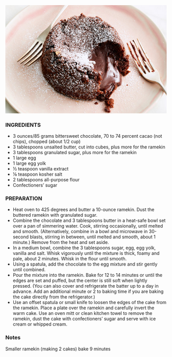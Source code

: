 ![](./images/ya-molten-lava-cake-articleLarge.jpg)

### INGREDIENTS
* 3 ounces/85 grams bittersweet chocolate, 70 to 74 percent cacao (not chips), chopped (about 1/2 cup)
* 3 tablespoons unsalted butter, cut into cubes, plus more for the ramekin
* 3 tablespoons granulated sugar, plus more for the ramekin
* 1 large egg
* 1 large egg yolk
* ½ teaspoon vanilla extract
* ⅛ teaspoon kosher salt
* 2 tablespoons all-purpose flour
* Confectioners’ sugar

### PREPARATION
* Heat oven to 425 degrees and butter a 10-ounce ramekin. Dust the buttered ramekin with granulated sugar.
* Combine the chocolate and 3 tablespoons butter in a heat-safe bowl set over a pan of simmering water. Cook, stirring occasionally, until melted and smooth. (Alternatively, combine in a bowl and microwave in 30-second blasts, stirring in between, until melted and smooth, about 1 minute.) Remove from the heat and set aside.
* In a medium bowl, combine the 3 tablespoons sugar, egg, egg yolk, vanilla and salt. Whisk vigorously until the mixture is thick, foamy and pale, about 2 minutes. Whisk in the flour until smooth.
* Using a spatula, add the chocolate to the egg mixture and stir gently until combined.
* Pour the mixture into the ramekin. Bake for 12 to 14 minutes or until the edges are set and puffed, but the center is still soft when lightly pressed. (You can also cover and refrigerate the batter up to a day in advance. Add an additional minute or 2 to baking time if you are baking the cake directly from the refrigerator.)
* Use an offset spatula or small knife to loosen the edges of the cake from the ramekin. Place a plate over the ramekin and carefully invert the warm cake. Use an oven mitt or clean kitchen towel to remove the ramekin, dust the cake with confectioners’ sugar and serve with ice cream or whipped cream.

### Notes
Smaller ramekin (making 2 cakes) bake 9 minutes
